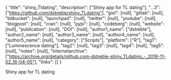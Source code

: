 {
  "title": "shiny_Tldating",
  "description": ["Shiny app for TL dating"],
  "...3": ["https://github.com/dstreble/shiny_TLdating"],
  "gist": [null],
  "gitlab": [null],
  "bitbucket": [null],
  "launchpad": [null],
  "twitter": [null],
  "youtube": [null],
  "blogpost": [null],
  "cran": [null],
  "pypi": [null],
  "codeberg": [null],
  "website": [null],
  "publication": [null],
  "DOI": [null],
  "author1_name": ["dstreble"],
  "author2_name": [null],
  "author3_name": [null],
  "author4_name": [null],
  "author5_name": [null],
  "category": ["Scripts"],
  "platform": ["R"],
  "tag1": ["Luminescence dating"],
  "tag2": [null],
  "tag3": [null],
  "tag4": [null],
  "tag5": [null],
  "notes": [null],
  "internetarchive": ["https://archive.org/details/github.com-dstreble-shiny_TLdating_-_2016-11-02_16-04-05"],
  "links": []
}

<!-- Generated by csv2md.R – do not edit by hand -->

Shiny app for TL dating